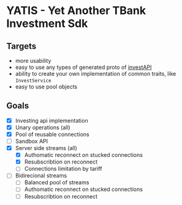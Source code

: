 # YATIS - Yet Another TBank Investment Sdk

## Targets

- more usability
- easy to use any types of generated proto of  [investAPI]
- ability to create your own implementation of common traits, like `InvestService`
- easy to use pool objects

## Goals

- [x] Investing api implementation
- [x] Unary operations (all)
- [x] Pool of reusable connections
- [ ] Sandbox API
- [x] Server side streams (all)
  - [x] Authomatic reconnect on stucked connections
  - [x] Resubscribtion on reconnect
  - [ ] Connections limitation by tariff
- [ ] Bidirecional streams
  - [ ] Balanced pool of streams
  - [ ] Authomatic reconnect on stucked connections
  - [ ] Resubscribtion on reconnect

[investAPI]: https://github.com/RussianInvestments/investAPI/tree/124813610a9dbb0d8c91067a67d9c26a02c8c713/src/docs/contracts

